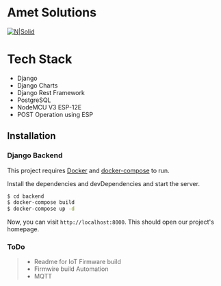# Amet Solutions

[![N|Solid](https://sabbir.dev/static/site/logo.png)](https://sabbir.dev/static/site/logo.png)

# Tech Stack

  - Django
  - Django Charts
  - Django Rest Framework
  - PostgreSQL
  - NodeMCU V3 ESP-12E
  - POST Operation using ESP

## Installation
### Django Backend

This project requires [Docker](https://docs.docker.com/engine/install/) and [docker-compose](https://docs.docker.com/compose/install/) to run.

Install the dependencies and devDependencies and start the server.

```sh
$ cd backend
$ docker-compose build
$ docker-compose up -d
```

Now, you can visit ```http://localhost:8000```. This should open our project's homepage.

### ToDo
> - Readme for IoT Firmware build
> - Firmwire build Automation
> - MQTT
